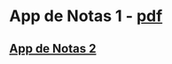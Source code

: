 # App de Notas 1 - [pdf](https://github.com/EveNavarro/appNotas/blob/master/Ejercitacion/M02C03%20-%20Ejercitaci%C3%B3n%20App%20de%20Notas%201.pdf)
## [App de Notas 2](https://github.com/EveNavarro/appNotas2)

